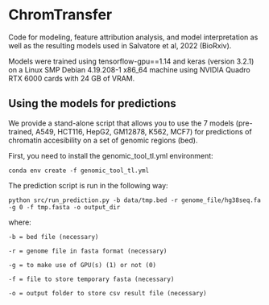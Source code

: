 # ChromTransfer
Code for modeling, feature attribution analysis, and model interpretation as well as the resulting models used in Salvatore et al, 2022 (BioRxiv).

Models were trained using tensorflow-gpu==1.14 and keras (version 3.2.1) on a Linux SMP Debian 4.19.208-1 x86_64 machine using NVIDIA Quadro RTX 6000 cards with 24 GB of VRAM.

    
## Using the models for predictions

We provide a stand-alone script that allows you to use the 7 models (pre-trained, A549, HCT116, HepG2, GM12878, K562, MCF7) for predictions of chromatin accesibility on a set of genomic regions (bed). 

First, you need to install the genomic_tool_tl.yml environment:
    
    conda env create -f genomic_tool_tl.yml 

The prediction script is run in the following way:
  
    python src/run_prediction.py -b data/tmp.bed -r genome_file/hg38seq.fa -g 0 -f tmp.fasta -o output_dir
  
where:
  
    -b = bed file (necessary)
    
    -r = genome file in fasta format (necessary)
    
    -g = to make use of GPU(s) (1) or not (0)
    
    -f = file to store temporary fasta (necessary)
    
    -o = output folder to store csv result file (necessary)
    
